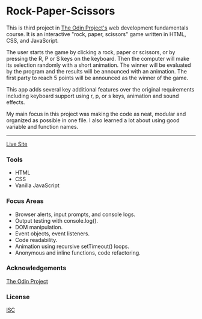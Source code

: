 # Rock-Paper-Scissors

This is third project in [The Odin Project's](https://www.theodinproject.com/) web development fundamentals course. It is an interactive "rock, paper, scissors" game written in HTML, CSS, and JavaScript. 

The user starts the game by clicking a rock, paper or scissors, or by pressing the R, P or S keys on the keyboard. Then the computer will make its selection randomly with a short animation. The winner will be evaluated by the program and the results will be announced with an animation. The first party to reach 5 points will be announced as the winner of the game. 

This app adds several key additional features over the original requirements including keyboard support using r, p, or s keys, animation and sound effects. 

My main focus in this project was making the code as neat, modular and organized as possible in one file. I also learned a lot about using good variable and function names.

<hr/>

[Live Site](https://jonro2955.github.io/odin_foundations_3_rock_paper_scissors/)

### Tools

- HTML
- CSS
- Vanilla JavaScript

### Focus Areas

- Browser alerts, input prompts, and console logs.
- Output testing with console.log().
- DOM manipulation.
- Event objects, event listeners.
- Code readability.
- Animation using recursive setTimeout() loops.
- Anonymous and inline functions, code refactoring.

### Acknowledgements

[The Odin Project](https://www.theodinproject.com/)

### License

[ISC](https://opensource.org/licenses/ISC)
